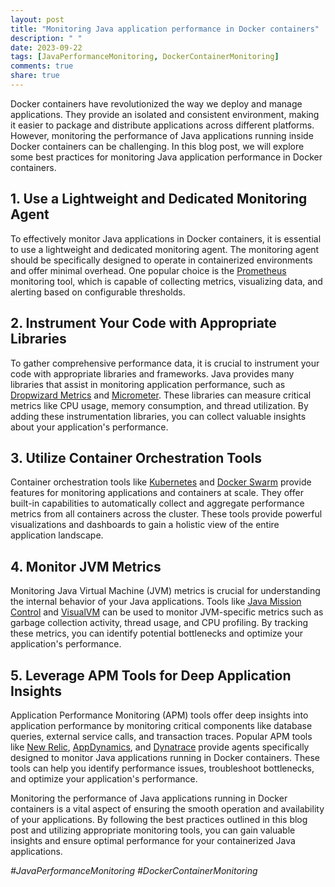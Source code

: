 ```yaml
---
layout: post
title: "Monitoring Java application performance in Docker containers"
description: " "
date: 2023-09-22
tags: [JavaPerformanceMonitoring, DockerContainerMonitoring]
comments: true
share: true
---
```


Docker containers have revolutionized the way we deploy and manage applications. They provide an isolated and consistent environment, making it easier to package and distribute applications across different platforms. However, monitoring the performance of Java applications running inside Docker containers can be challenging. In this blog post, we will explore some best practices for monitoring Java application performance in Docker containers.

## 1. Use a Lightweight and Dedicated Monitoring Agent

To effectively monitor Java applications in Docker containers, it is essential to use a lightweight and dedicated monitoring agent. The monitoring agent should be specifically designed to operate in containerized environments and offer minimal overhead. One popular choice is the [Prometheus](https://prometheus.io/) monitoring tool, which is capable of collecting metrics, visualizing data, and alerting based on configurable thresholds.

## 2. Instrument Your Code with Appropriate Libraries

To gather comprehensive performance data, it is crucial to instrument your code with appropriate libraries and frameworks. Java provides many libraries that assist in monitoring application performance, such as [Dropwizard Metrics](https://metrics.dropwizard.io/) and [Micrometer](https://micrometer.io/). These libraries can measure critical metrics like CPU usage, memory consumption, and thread utilization. By adding these instrumentation libraries, you can collect valuable insights about your application's performance.

## 3. Utilize Container Orchestration Tools

Container orchestration tools like [Kubernetes](https://kubernetes.io/) and [Docker Swarm](https://docs.docker.com/swarm/) provide features for monitoring applications and containers at scale. They offer built-in capabilities to automatically collect and aggregate performance metrics from all containers across the cluster. These tools provide powerful visualizations and dashboards to gain a holistic view of the entire application landscape.

## 4. Monitor JVM Metrics

Monitoring Java Virtual Machine (JVM) metrics is crucial for understanding the internal behavior of your Java applications. Tools like [Java Mission Control](https://www.oracle.com/java/technologies/jmc.html) and [VisualVM](https://visualvm.github.io/) can be used to monitor JVM-specific metrics such as garbage collection activity, thread usage, and CPU profiling. By tracking these metrics, you can identify potential bottlenecks and optimize your application's performance.

## 5. Leverage APM Tools for Deep Application Insights

Application Performance Monitoring (APM) tools offer deep insights into application performance by monitoring critical components like database queries, external service calls, and transaction traces. Popular APM tools like [New Relic](https://newrelic.com/), [AppDynamics](https://www.appdynamics.com/), and [Dynatrace](https://www.dynatrace.com/) provide agents specifically designed to monitor Java applications running in Docker containers. These tools can help you identify performance issues, troubleshoot bottlenecks, and optimize your application's performance.

Monitoring the performance of Java applications running in Docker containers is a vital aspect of ensuring the smooth operation and availability of your applications. By following the best practices outlined in this blog post and utilizing appropriate monitoring tools, you can gain valuable insights and ensure optimal performance for your containerized Java applications.

*#JavaPerformanceMonitoring* *#DockerContainerMonitoring*